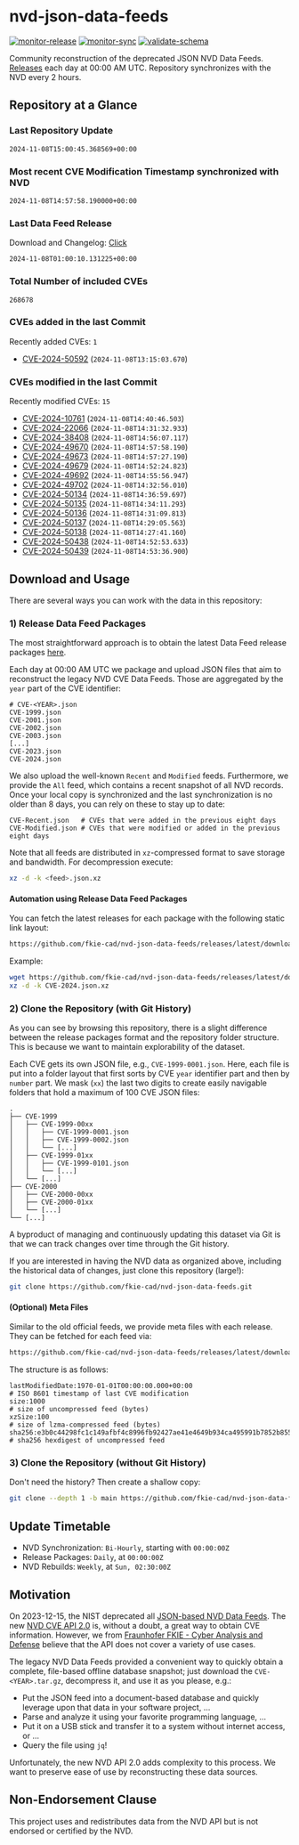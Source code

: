 # nvd-json-data-feeds

[![monitor-release](https://github.com/fkie-cad/nvd-json-data-feeds/actions/workflows/monitor_release.yml/badge.svg)](https://github.com/fkie-cad/nvd-json-data-feeds/actions/workflows/monitor_release.yml)
[![monitor-sync](https://github.com/fkie-cad/nvd-json-data-feeds/actions/workflows/monitor_sync.yml/badge.svg)](https://github.com/fkie-cad/nvd-json-data-feeds/actions/workflows/monitor_sync.yml)
[![validate-schema](https://github.com/fkie-cad/nvd-json-data-feeds/actions/workflows/validate_schema.yml/badge.svg)](https://github.com/fkie-cad/nvd-json-data-feeds/actions/workflows/validate_schema.yml)

Community reconstruction of the deprecated JSON NVD Data Feeds.
[Releases](https://github.com/fkie-cad/nvd-json-data-feeds/releases/latest) each day at 00:00 AM UTC.
Repository synchronizes with the NVD every 2 hours.

## Repository at a Glance

### Last Repository Update

```plain
2024-11-08T15:00:45.368569+00:00
```

### Most recent CVE Modification Timestamp synchronized with NVD

```plain
2024-11-08T14:57:58.190000+00:00
```

### Last Data Feed Release

Download and Changelog: [Click](https://github.com/fkie-cad/nvd-json-data-feeds/releases/latest)

```plain
2024-11-08T01:00:10.131225+00:00
```

### Total Number of included CVEs

```plain
268678
```

### CVEs added in the last Commit

Recently added CVEs: `1`

- [CVE-2024-50592](CVE-2024/CVE-2024-505xx/CVE-2024-50592.json) (`2024-11-08T13:15:03.670`)


### CVEs modified in the last Commit

Recently modified CVEs: `15`

- [CVE-2024-10761](CVE-2024/CVE-2024-107xx/CVE-2024-10761.json) (`2024-11-08T14:40:46.503`)
- [CVE-2024-22066](CVE-2024/CVE-2024-220xx/CVE-2024-22066.json) (`2024-11-08T14:31:32.933`)
- [CVE-2024-38408](CVE-2024/CVE-2024-384xx/CVE-2024-38408.json) (`2024-11-08T14:56:07.117`)
- [CVE-2024-49670](CVE-2024/CVE-2024-496xx/CVE-2024-49670.json) (`2024-11-08T14:57:58.190`)
- [CVE-2024-49673](CVE-2024/CVE-2024-496xx/CVE-2024-49673.json) (`2024-11-08T14:57:27.190`)
- [CVE-2024-49679](CVE-2024/CVE-2024-496xx/CVE-2024-49679.json) (`2024-11-08T14:52:24.823`)
- [CVE-2024-49692](CVE-2024/CVE-2024-496xx/CVE-2024-49692.json) (`2024-11-08T14:55:56.947`)
- [CVE-2024-49702](CVE-2024/CVE-2024-497xx/CVE-2024-49702.json) (`2024-11-08T14:32:56.010`)
- [CVE-2024-50134](CVE-2024/CVE-2024-501xx/CVE-2024-50134.json) (`2024-11-08T14:36:59.697`)
- [CVE-2024-50135](CVE-2024/CVE-2024-501xx/CVE-2024-50135.json) (`2024-11-08T14:34:11.293`)
- [CVE-2024-50136](CVE-2024/CVE-2024-501xx/CVE-2024-50136.json) (`2024-11-08T14:31:09.813`)
- [CVE-2024-50137](CVE-2024/CVE-2024-501xx/CVE-2024-50137.json) (`2024-11-08T14:29:05.563`)
- [CVE-2024-50138](CVE-2024/CVE-2024-501xx/CVE-2024-50138.json) (`2024-11-08T14:27:41.160`)
- [CVE-2024-50438](CVE-2024/CVE-2024-504xx/CVE-2024-50438.json) (`2024-11-08T14:52:53.633`)
- [CVE-2024-50439](CVE-2024/CVE-2024-504xx/CVE-2024-50439.json) (`2024-11-08T14:53:36.900`)


## Download and Usage

There are several ways you can work with the data in this repository:

### 1) Release Data Feed Packages

The most straightforward approach is to obtain the latest Data Feed release packages [here](https://github.com/fkie-cad/nvd-json-data-feeds/releases/latest).

Each day at 00:00 AM UTC we package and upload JSON files that aim to reconstruct the legacy NVD CVE Data Feeds.
Those are aggregated by the `year` part of the CVE identifier:

```
# CVE-<YEAR>.json
CVE-1999.json
CVE-2001.json
CVE-2002.json
CVE-2003.json
[...]
CVE-2023.json
CVE-2024.json
```

We also upload the well-known `Recent` and `Modified` feeds.
Furthermore, we provide the `All` feed, which contains a recent snapshot of all NVD records.
Once your local copy is synchronized and the last synchronization is no older than 8 days, you can rely on these to stay up to date:

```plain
CVE-Recent.json   # CVEs that were added in the previous eight days
CVE-Modified.json # CVEs that were modified or added in the previous eight days
```

Note that all feeds are distributed in `xz`-compressed format to save storage and bandwidth.
For decompression execute:

```sh
xz -d -k <feed>.json.xz
```

#### Automation using Release Data Feed Packages

You can fetch the latest releases for each package with the following static link layout:

```sh
https://github.com/fkie-cad/nvd-json-data-feeds/releases/latest/download/CVE-<YEAR>.json.xz
```

Example:

```sh
wget https://github.com/fkie-cad/nvd-json-data-feeds/releases/latest/download/CVE-2024.json.xz
xz -d -k CVE-2024.json.xz
```

### 2) Clone the Repository (with Git History)

As you can see by browsing this repository, there is a slight difference between the release packages format and the repository folder structure.
This is because we want to maintain explorability of the dataset.

Each CVE gets its own JSON file, e.g., `CVE-1999-0001.json`.
Here, each file is put into a folder layout that first sorts by CVE `year` identifier part and then by `number` part.
We mask (`xx`) the last two digits to create easily navigable folders that hold a maximum of 100 CVE JSON files:

```plain
.
├── CVE-1999
│   ├── CVE-1999-00xx
│   │   ├── CVE-1999-0001.json
│   │   ├── CVE-1999-0002.json
│   │   └── [...]
│   ├── CVE-1999-01xx
│   │   ├── CVE-1999-0101.json
│   │   └── [...]
│   └── [...]
├── CVE-2000
│   ├── CVE-2000-00xx
│   ├── CVE-2000-01xx
│   └── [...]
└── [...]
```

A byproduct of managing and continuously updating this dataset via Git is that we can track changes over time through the Git history.

If you are interested in having the NVD data as organized above, including the historical data of changes, just clone this repository (large!):

```sh
git clone https://github.com/fkie-cad/nvd-json-data-feeds.git
```

#### (Optional) Meta Files

Similar to the old official feeds, we provide meta files with each release. They can be fetched for each feed via:

```sh
https://github.com/fkie-cad/nvd-json-data-feeds/releases/latest/download/CVE-<YEAR>.meta
```

The structure is as follows:

```plain
lastModifiedDate:1970-01-01T00:00:00.000+00:00                          # ISO 8601 timestamp of last CVE modification
size:1000                                                               # size of uncompressed feed (bytes)
xzSize:100                                                              # size of lzma-compressed feed (bytes)
sha256:e3b0c44298fc1c149afbf4c8996fb92427ae41e4649b934ca495991b7852b855 # sha256 hexdigest of uncompressed feed
```

### 3) Clone the Repository (without Git History)

Don't need the history? Then create a shallow copy:

```sh
git clone --depth 1 -b main https://github.com/fkie-cad/nvd-json-data-feeds.git
```


## Update Timetable

* NVD Synchronization: `Bi-Hourly`, starting with `00:00:00Z`
* Release Packages: `Daily`, at `00:00:00Z`
* NVD Rebuilds: `Weekly`, at `Sun, 02:30:00Z`


## Motivation

On 2023-12-15, the NIST deprecated all [JSON-based NVD Data Feeds](https://nvd.nist.gov/vuln/data-feeds#divRetirementBanner-1).
The new [NVD CVE API 2.0](https://nvd.nist.gov/developers/vulnerabilities) is, without a doubt, a great way to obtain CVE information.
However, we from [Fraunhofer FKIE - Cyber Analysis and Defense](https://www.fkie.fraunhofer.de/en/departments/cad.html) believe that the API does not cover a variety of use cases.

The legacy NVD Data Feeds provided a convenient way to quickly obtain a complete, file-based offline database snapshot; just download the `CVE-<YEAR>.tar.gz`, decompress it, and use it as you please, e.g.:

- Put the JSON feed into a document-based database and quickly leverage upon that data in your software project, ...
- Parse and analyze it using your favorite programming language, ...
- Put it on a USB stick and transfer it to a system without internet access, or ...
- Query the file using `jq`!

Unfortunately, the new NVD API 2.0 adds complexity to this process.
We want to preserve ease of use by reconstructing these data sources.

## Non-Endorsement Clause

This project uses and redistributes data from the NVD API but is not endorsed or certified by the NVD.